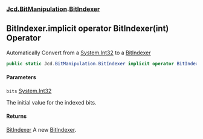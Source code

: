 ### [Jcd.BitManipulation](Jcd.BitManipulation.md 'Jcd.BitManipulation').[BitIndexer](Jcd.BitManipulation.BitIndexer.md 'Jcd.BitManipulation.BitIndexer')

## BitIndexer.implicit operator BitIndexer(int) Operator

Automatically Convert from a [System.Int32](https://docs.microsoft.com/en-us/dotnet/api/System.Int32 'System.Int32') to a [BitIndexer](Jcd.BitManipulation.BitIndexer.md 'Jcd.BitManipulation.BitIndexer')

```csharp
public static Jcd.BitManipulation.BitIndexer implicit operator BitIndexer(int bits);
```
#### Parameters

<a name='Jcd.BitManipulation.BitIndexer.op_ImplicitJcd.BitManipulation.BitIndexer(int).bits'></a>

`bits` [System.Int32](https://docs.microsoft.com/en-us/dotnet/api/System.Int32 'System.Int32')

The initial value for the indexed bits.

#### Returns
[BitIndexer](Jcd.BitManipulation.BitIndexer.md 'Jcd.BitManipulation.BitIndexer')
A new [BitIndexer](Jcd.BitManipulation.BitIndexer.md 'Jcd.BitManipulation.BitIndexer').